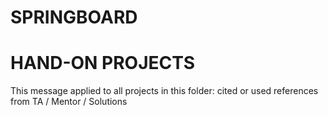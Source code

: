 
# SPRINGBOARD 
# HAND-ON PROJECTS
This message applied to all projects in this folder:
cited or used references from TA / Mentor / Solutions
